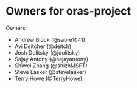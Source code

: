 # Owners for oras-project

Owners:
  - Andrew Block (@sabre1041)
  - Avi Deitcher (@deitch)
  - Josh Dolitsky (@jdolitsky)
  - Sajay Antony (@sajayantony)
  - Shiwei Zhang (@shizhMSFT)
  - Steve Lasker (@stevelasker)
  - Terry Howe (@TerryHowe)
